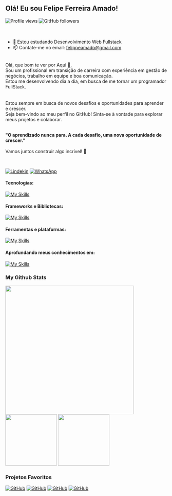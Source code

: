 ## Olá! Eu sou Felipe Ferreira Amado!


  <div align="left">
<img src="https://komarev.com/ghpvc/?username=felipeferreiraamado&color=yellow" alt="Profile views" />
<img alt="GitHub followers" src="https://img.shields.io/github/followers/felipeferreiraamado">
  </div>
<br>
<br>

- 🌱 Estou estudando Desenvolvimento Web Fullstack 
- 📫 Contate-me no email: felippeamado@gmail.com

<br>
<div>
Olá,  que bom te ver por Aqui 🖖,<br>
Sou um profissional em transição de carreira com experiência em gestão de negócios, trabalho em equipe e boa comunicação.</br>
Estou me desenvolvendo dia a dia, em busca de me tornar um programador FullStack.</br>	
<br>
<br>  
Estou sempre em busca de novos desafios e oportunidades para aprender e crescer. <br> 
Seja bem-vindo ao meu perfil no GitHub! Sinta-se à vontade para explorar meus projetos e colaborar.<br>
<br>

<strong>"O aprendizado nunca para. A cada desafio, uma nova oportunidade de crescer."</strong> 
<br>
<br>
Vamos juntos construir algo incrível! 🚀  
</div>                 

<br>

[![Lindekin](https://img.shields.io/badge/--path?style=social&logo=Linkedin&logoColor=%230664C1&logoSize=auto&label=Linkedin&labelColor=%23fff&cacheSeconds=https%3A%2F%2Fwww.linkedin.com%2Fin%2Ffelipe-amado%2F)](https://www.linkedin.com/in/felipe-amado/)
[![WhatsApp](https://img.shields.io/badge/--path?style=social&logo=WhatsApp&logoColor=%231F3833&logoSize=auto&label=WhatsApp&color=%23fff&cacheSeconds=https%3A%2F%2Fwa.me%2F5511999465522
)](https://wa.me/5511999465522)

</div>   
   
#### Tecnologias:
   [![My Skills](https://skillicons.dev/icons?i=html,css,js,typescript,sass,less,gulp)](https://skillicons.dev)
       
#### Frameworks e Bibliotecas:             
   [![My Skills](https://skillicons.dev/icons?i=react,vue,tailwind,styledcomponents,bootstrap, )](https://skillicons.dev)

#### Ferramentas e plataformas:
   [![My Skills](https://skillicons.dev/icons?i=vscode,linux,bash,npm,vercel,figma,git,github)](https://skillicons.dev)

#### Aprofundando meus conhecimentos em:
   [![My Skills](https://skillicons.dev/icons?i=tailwind,nodejs,mysql,python)](https://skillicons.dev)


### My Github Stats
    
<img width=400 src="https://github-readme-stats.vercel.app/api/top-langs/?username=felipeferreiraamado&langs_count=10&theme=react&show_icons=true&hide_border=true&layout=compact" />  

<div>
<img height='160' src="https://github-readme-stats.vercel.app/api?username=felipeferreiraamado&theme=react&show_icons=true&hide_border=true&count_private=true" />
<img height='160'  src="https://github-readme-streak-stats.herokuapp.com/?user=felipeferreiraamado&theme=react&hide_border=true" /> 
</div>


### Projetos Favoritos

<a href="https://github.com/FelipeFerreiraAmado/Patins-animation"><img   alt="GitHub" src="https://github-readme-stats.vercel.app/api/pin/?username=felipeferreiraamado&show_icons=true&theme=react&repo=Patins-animation"/></a>
<a href="https://github.com/FelipeFerreiraAmado/Zingen"><img   alt="GitHub" src="https://github-readme-stats.vercel.app/api/pin/?username=felipeferreiraamado&show_icons=true&theme=react&repo=Zingen"/></a>
<a href="https://github.com/FelipeFerreiraAmado/Receita-cupcake"><img   alt="GitHub" src="https://github-readme-stats.vercel.app/api/pin/?username=felipeferreiraamado&show_icons=true&theme=react&repo=Receita-cupcake"/></a>
<a href="https://github.com/FelipeFerreiraAmado/EBAC_Outback"><img   alt="GitHub" src="https://github-readme-stats.vercel.app/api/pin/?username=felipeferreiraamado&show_icons=true&theme=react&repo=EBAC_Outback"/></a>


